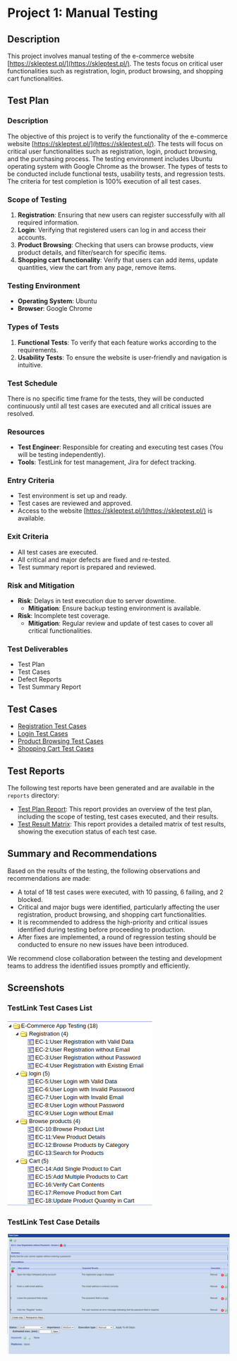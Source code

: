 # Project 1: Manual Testing

## Description
This project involves manual testing of the e-commerce website [https://skleptest.pl/](https://skleptest.pl/). The tests focus on critical user functionalities such as registration, login, product browsing, and shopping cart functionalities.

## Test Plan

### Description
The objective of this project is to verify the functionality of the e-commerce website [https://skleptest.pl/](https://skleptest.pl/). The tests will focus on critical user functionalities such as registration, login, product browsing, and the purchasing process. The testing environment includes Ubuntu operating system with Google Chrome as the browser. The types of tests to be conducted include functional tests, usability tests, and regression tests. The criteria for test completion is 100% execution of all test cases.

### Scope of Testing

1. **Registration**: Ensuring that new users can register successfully with all required information.
2. **Login**: Verifying that registered users can log in and access their accounts.
3. **Product Browsing**: Checking that users can browse products, view product details, and filter/search for specific items.
4. **Shopping cart functionality**: Verify that users can add items, update quantities, view the cart from any page, remove items.

### Testing Environment

- **Operating System**: Ubuntu
- **Browser**: Google Chrome

### Types of Tests

1. **Functional Tests**: To verify that each feature works according to the requirements.
2. **Usability Tests**: To ensure the website is user-friendly and navigation is intuitive.

### Test Schedule

There is no specific time frame for the tests, they will be conducted continuously until all test cases are executed and all critical issues are resolved.

### Resources

- **Test Engineer**: Responsible for creating and executing test cases (You will be testing independently).
- **Tools**: TestLink for test management, Jira for defect tracking.

### Entry Criteria

- Test environment is set up and ready.
- Test cases are reviewed and approved.
- Access to the website [https://skleptest.pl/](https://skleptest.pl/) is available.

### Exit Criteria

- All test cases are executed.
- All critical and major defects are fixed and re-tested.
- Test summary report is prepared and reviewed.

### Risk and Mitigation

- **Risk**: Delays in test execution due to server downtime.
  - **Mitigation**: Ensure backup testing environment is available.
- **Risk**: Incomplete test coverage.
  - **Mitigation**: Regular review and update of test cases to cover all critical functionalities.

### Test Deliverables

- Test Plan
- Test Cases
- Defect Reports
- Test Summary Report

## Test Cases
- [Registration Test Cases](TestCases_Registration.md)
- [Login Test Cases](TestCases_Login.md)
- [Product Browsing Test Cases](TestCases_ProductBrowsing.md)
- [Shopping Cart Test Cases](TestCases_Cart.md)

## Test Reports

The following test reports have been generated and are available in the `reports` directory:

- [Test Plan Report](./reports/TestLink_1.9.20_DEV_Test_Plan_Report.pdf): This report provides an overview of the test plan, including the scope of testing, test cases executed, and their results.
- [Test Result Matrix](./reports/TestLink_1.9.20_DEV_Test_Result_Matrix.pdf): This report provides a detailed matrix of test results, showing the execution status of each test case.

## Summary and Recommendations

Based on the results of the testing, the following observations and recommendations are made:

- A total of 18 test cases were executed, with 10 passing, 6 failing, and 2 blocked.
- Critical and major bugs were identified, particularly affecting the user registration, product browsing, and shopping cart functionalities.
- It is recommended to address the high-priority and critical issues identified during testing before proceeding to production.
- After fixes are implemented, a round of regression testing should be conducted to ensure no new issues have been introduced.

We recommend close collaboration between the testing and development teams to address the identified issues promptly and efficiently.

## Screenshots

### TestLink Test Cases List
![TestLink Test Cases List](screenshots/testlink_test_cases_list.png)

### TestLink Test Case Details
![TestLink Test Case Details](screenshots/testlink_test_case_details.png)
